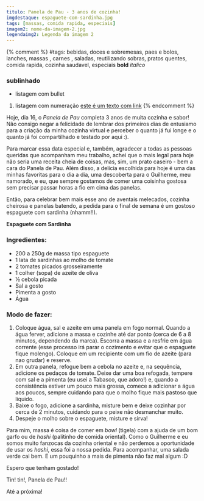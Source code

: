 ```yaml
---
titulo: Panela de Pau - 3 anos de cozinha!
imgdestaque: espaguete-com-sardinha.jpg
tags: [massas, comida rapida, especiais]
imagem2: nome-da-imagem-2.jpg
legendaimg2: Legenda da imagem 2
---
```

{% comment %}
#tags: bebidas, doces e sobremesas, paes e bolos, lanches, massas , carnes , saladas, reutilizando sobras, pratos quentes, comida rapida, cozinha saudavel, especiais
**bold**
*italico*
### sublinhado
* listagem com bullet
1. listagem com numeração
[este é um texto com link](https://www.enderecodolink.com)
{% endcomment %}

Hoje, dia 16, o *Panela de Pau* completa 3 anos de muita cozinha e sabor! Não consigo negar a felicidade de lembrar dos primeiros dias de entusiamo para a criação da minha cozinha virtual e perceber o quanto já fui longe e o quanto já foi compartilhado e testado por aqui :).

Para marcar essa data especial e, também, agradecer a todas as pessoas queridas que acompanham meu trabalho, achei que o mais legal para hoje não seria uma receita cheia de coisas, mas, sim, um prato caseiro - bem a cara do Panela de Pau. Além disso, a delícia escolhida para hoje é uma das minhas favoritas para o dia a dia, uma descoberta para o Guilherme, meu namorado, e eu, que sempre gostamos de comer uma coisinha gostosa sem precisar passar horas a fio em cima das panelas. 

Então, para celebrar bem mais esse ano de aventais melecados, cozinha cheirosa e panelas batendo, a pedida para o final de semana é um gostoso espaguete com sardinha (nhamm!!). 

**Espaguete com Sardinha**

### Ingredientes:

* 200 a 250g de massa tipo espaguete
* 1 lata de sardinhas ao molho de tomate
* 2 tomates picados grosseiramente
* 1 colher (sopa) de azeite de oliva
* ½ cebola picada
* Sal a gosto
* Pimenta a gosto
* Água 

### Modo de fazer:

1. Coloque água, sal e azeite em uma panela em fogo normal. Quando a água ferver, adicione a massa e cozinhe até dar ponto (cerca de 6 a 8 minutos, dependendo da marca). Escorra a massa e a resfrie em água corrente (esse processo irá parar o cozimento e evitar que o espaguete fique molengo). Coloque em um recipiente com um fio de azeite (para nao grudar) e reserve.
2. Em outra panela, refogue bem a cebola no azeite e, na sequência, adicione os pedaços de tomate. Deixe dar uma boa refogada, tempere com sal e a pimenta (eu usei a Tabasco, que adoro!) e, quando a consistência estiver um pouco mais grossa, comece a adicionar a água aos poucos, sempre cuidando para que o molho fique mais pastoso que líquido.
3. Baixe o fogo, adicione a sardinha, misture bem e deixe cozinhar por cerca de 2 minutos, cuidando para o peixe não desmanchar muito.
4. Despeje o molho sobre o espaguete, misture e sirva!

Para mim, massa é coisa de comer em *bowl* (tigela) com a ajuda de um bom garfo ou de *hashi* (palitinho de comida oriental). Como o Guilherme e eu somos muito fanzocas da cozinha oriental e não perdemos a oportunidade de usar os *hashi*, essa foi a nossa pedida. Para acompanhar, uma salada verde cai bem. E um pouquinho a mais de pimenta não faz mal algum :D

Espero que tenham gostado!

Tin! tin!, Panela de Pau!!

Até a próxima!